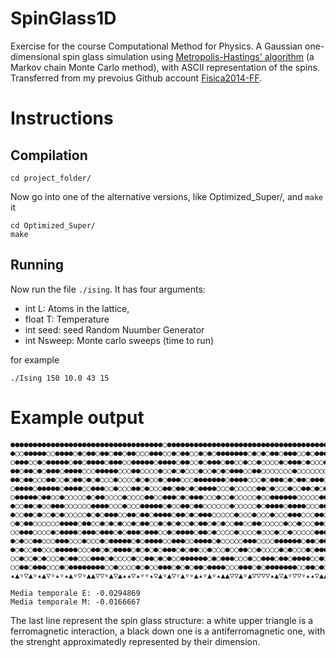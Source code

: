 # SpinGlass1D

Exercise for the course Computational Method for Physics. A Gaussian one-dimensional spin glass simulation using [Metropolis-Hastings' algorithm](https://en.wikipedia.org/wiki/Metropolis%E2%80%93Hastings_algorithm) (a Markov chain Monte Carlo method), with ASCII representation of the spins. Transferred from my prevoius Github account [Fisica2014-FF](https://github.com/Fisica2014-FF).


# Instructions
## Compilation
```
cd project_folder/
```
Now go into one of the alternative versions, like Optimized_Super/, and `make` it
```
cd Optimized_Super/
make
```

## Running
Now run the file  `./ising`. It has four arguments:
* int L: Atoms in the lattice, 
* float T: Temperature
* int seed: seed Random Nuumber Generator
* int Nsweep: Monte carlo sweeps (time to run)

for example
```
./Ising 150 10.0 43 15
```
# Example output
```
●●●●●●●●●●●●●●●●●●●●●●●●●●●●●●●●●●○●●●●●●●●●●●●●●●●●●●●●●●●●●●●●●●●●●●●●●●●●●●●●
●○○●●●●●○○●●●●○●○●●○●●○●●○●●○○○●●●○○●○●●○○●○●○●●●●●●●○●○●○●●○●●●○○●○●●●●○●●●○●●●
○●●●○○●○●●●●●○●●○●●●●○●●●○○●●●●●○●●●●○●●○○●○●●●○●●○○●○○●○○○○●○●●●○●○○○●○●●●●○●●●
●●○●●○●○●●●○●●●●○○○●●●●●○○○●●○○○○●○○●○●○○○●○○●○●○●●●○○●●○○○○○○○●○○○○○○○○○○●●○●●●
●●○●●○○○●●○○●○●●○●○●○○○●○○○○●○●○○●○●●●○○○●●●●●●●○●●●●○○○●○●●●○●○●●○●●●○○○●●●○○●○
○●●●●○●●●●●○●●●●○○●●●○○●○○○●●○●○○○●●○●●○●○●●●●○○○●○○○○○●●○●○○○●○○●●○●○●○●○○●○○●●
○●●●●●○●●○○●○○○○○●○●●○○○○●○○○○●●○○●●●○●○●●●○○○●○○●○○○○○●○○●●●●●●○○○○○●●○●○○●●○●○
●○○●●○●○○●●●○○○○○○●●●●○○○●○○○●●●●●○●○○●●○●●○○○○○○●○○○○○●○●●●●○●●●●○○○●●○○○○●●●●○
●○○●●○●○○●○●○○○○○●○●○●●●○○●●○●●○●●●●○●●○●○●●●○○○○○●○○○●○○○●○○○●●●○○○●●○○○○○○●○●○
○●○●●○○○○○○●●●●○●●○○●○●○●○○●○●●○○●○●○●○○●○●●○●○●○○●●○○●●○○○○○●○○●○○○●●○●●●●○○○○●
○○●●●○○○○●○●●●●○●●●○●●●○●○●●●○●●●○○●○●●●●○●●○●○○○○●○○○○●○○○●○○●○○○○○●●●●○●○○●○●○
●○●○○●●○○○●●●○○○●○○○●○●●●●●○●○●●●●○○●●●○○●●●●○●○○○○○●●●○○○○●●●●●●○●●○●●○○○○○●○●○
●○●○○●●○○○●●●●●○○○●●○●○●●●●○●○●○●○●●●○●○●●○○●○○○●○○●●○○●○○○○●○●○○○●○●●●○○○○○○●○○
○○●○○●○●○○○●○●●○○○●●●○●○○○○●○○●●○●○●○○●●●●●●○●○●●●○○○●○○●●●○●●○●●●●○○●○●○○●●○●●○
○○●●○●●●○○○●○●●●●●●●●○○●○○○○●○●○○●●●○●○●○●●○●●●●○○○●●●○●○●●●●●●●○○●●○●○○●○●●●●●●
▴▲▿▽▲▿▴▲▽▿▴▿▴▲▿▽▿▲▲▽▽▿▲▽▲▴▴▽▴▿▿▴▽▲▿▲▽▿▲▿▿▲▴▿▲▿▴▲▲▽▽▲▿▲▽▽▽▽▴▲▽▲▿▽▽▿▴▴▽▲▲▲▲▿▲▲▿▿▴▲

Media temporale E: -0.0294869
Media temporale M: -0.0166667

```

The last line represent the spin glass structure: a white upper triangle is a ferromagnetic interaction, a black down one is a antiferromagnetic one, with the strenght approximatedly represented by their dimension.
